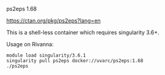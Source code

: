 ps2eps 1.68

https://ctan.org/pkg/ps2eps?lang=en

This is a shell-less container which requires singularity 3.6+.

Usage on Rivanna:
```
module load singularity/3.6.1
singularity pull ps2eps docker://uvarc/ps2eps:1.68
./ps2eps
```
